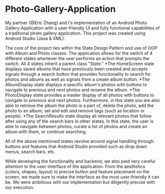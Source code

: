 # Photo-Gallery-Application

My partner (@Eric Zhang) and I's implementation of an Android Photo Gallery Application with a user-friendly UI and fully functional capabilities of a traditional photo gallery application. This project was created using Android Studio (Java & XML).

The core of the project lies within the State Design Pattern and use of OOP with Album and Photo classes. The application allows for the switch of 4 different states whenever the user performs an action that prompts the switch. All 4 states inherit a parent class "State." 
*The HomeScreen state displays saved albums that have previously been created and accepts signals through a search button that provides functionality to search for photos and albums as well as signals from a create album button. 
*The AlbumDisplay state displays a specific album's photos with buttons to navigate to previous and next photos and rename the album. 
*The PhotoDisplay state provides a master display of all photos with buttons to navigate to previous and next photos. Furthermore, in this state you are also able to retrieve the album the photo is a part of, delete the photo, add the photo to an album, set and edit and remove tags (such as location or people). 
*The SearchResults state display all relevant photos that follow after using any of the search bars in other states. In this state, the user is able to navigate between photos, curate a list of photos and create an album with them, or continue searching. 

All of the above mentioned states revolve around signal handling through buttons and features that Android Studio provided such as drop down menus, search bars, etc.

While developing the functionality and backend, we also paid very careful attention to the user-interface of the application. From the aesthetics (colors, shapes, layout) to precise button and feature placement on the screen, we made sure to make the interface as the most user-friendly it can be. We were ambitious with our implementation but diligently precise with our execution.
